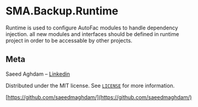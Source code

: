 
# SMA.Backup.Runtime

Runtime is used to configure AutoFac modules to handle dependency injection. all new modules and interfaces should be defined in runtime project in order to be accessable by other projects.

## Meta
Saeed Aghdam –  [Linkedin](https://www.linkedin.com/in/saeedmaghdam/)

Distributed under the MIT license. See  [`LICENSE`](https://raw.githubusercontent.com/saeedmaghdam/SMABackup/master/LICENSE)  for more information.

[https://github.com/saeedmaghdam/](https://github.com/saeedmaghdam/)